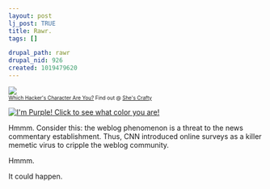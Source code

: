 ```yaml
--- 
layout: post
lj_post: TRUE
title: Rawr.
tags: []

drupal_path: rawr
drupal_nid: 926
created: 1019479620
---
```

<a href="http://shescrafty.bitchy.nu/quizzes/quizzes.html"><img border="0" src="http://shescrafty.bitchy.nu/images/dade.jpg"></a><br><font size="1"><a href="http://shescrafty.bitchy.nu/quizzes/quizzes.html">Which Hacker's Character Are You?</a> Find out @ <a href="http://shescrafty.bitchy.nu">She's Crafty</a></font>

<a href="http://www.pixistar.net/tests/colours.html" target="_blank"><img src="http://content.neopets.com/guilds/f/flaminghottchica/flaminghottchica_0062413001015709539.gif" border=0 alt="I'm Purple! Click to see what color you are!"></a>

Hmmm. Consider this: the weblog phenomenon is a threat to the news commentary establishment. Thus, CNN introduced online surveys as a killer memetic virus to cripple the weblog community.

Hmmm.

It could happen.
